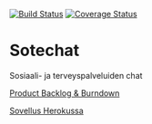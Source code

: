 [![Build Status](https://travis-ci.org/PauliNiva/Sotechat.svg?branch=master)](https://travis-ci.org/PauliNiva/Sotechat)
[![Coverage Status](https://coveralls.io/repos/github/PauliNiva/Sotechat/badge.svg?branch=master)](https://coveralls.io/github/PauliNiva/Sotechat?branch=master)
# Sotechat
Sosiaali- ja terveyspalveluiden chat

[Product Backlog & Burndown](https://docs.google.com/spreadsheets/d/1EZ8Fifzc0prou_ID6iEhDE1UBWLR6K3_YpwN-ACx0gE/edit?usp=sharing)

[Sovellus Herokussa](http://sotechat.herokuapp.com)
